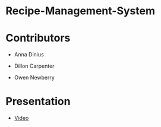 # Recipe-Management-System

# Contributors

* Anna Dinius

* Dillon Carpenter

* Owen Newberry

# Presentation

* [Video](https://youtu.be/wLI_ITDXdy4)